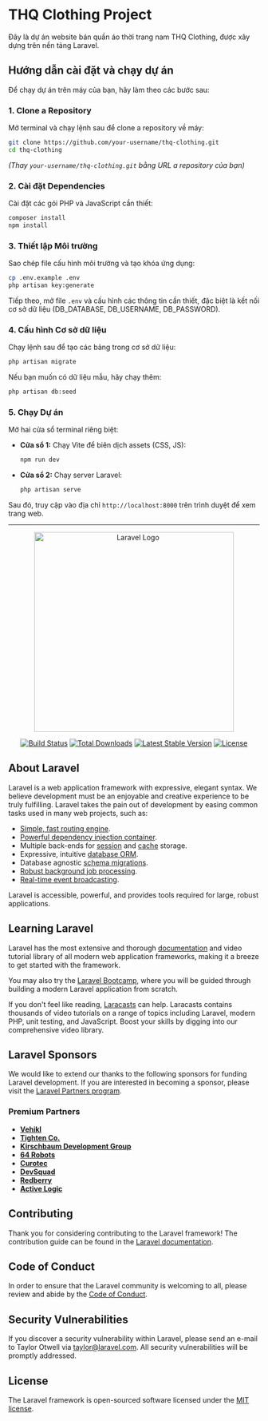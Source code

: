 # THQ Clothing Project

Đây là dự án website bán quần áo thời trang nam THQ Clothing, được xây dựng trên nền tảng Laravel.

## Hướng dẫn cài đặt và chạy dự án

Để chạy dự án trên máy của bạn, hãy làm theo các bước sau:

### 1. Clone a Repository
Mở terminal và chạy lệnh sau để clone a repository về máy:
```bash
git clone https://github.com/your-username/thq-clothing.git
cd thq-clothing
```
*(Thay `your-username/thq-clothing.git` bằng URL a repository của bạn)*

### 2. Cài đặt Dependencies
Cài đặt các gói PHP và JavaScript cần thiết:
```bash
composer install
npm install
```

### 3. Thiết lập Môi trường
Sao chép file cấu hình môi trường và tạo khóa ứng dụng:
```bash
cp .env.example .env
php artisan key:generate
```
Tiếp theo, mở file `.env` và cấu hình các thông tin cần thiết, đặc biệt là kết nối cơ sở dữ liệu (DB_DATABASE, DB_USERNAME, DB_PASSWORD).

### 4. Cấu hình Cơ sở dữ liệu
Chạy lệnh sau để tạo các bảng trong cơ sở dữ liệu:
```bash
php artisan migrate
```
Nếu bạn muốn có dữ liệu mẫu, hãy chạy thêm:
```bash
php artisan db:seed
```

### 5. Chạy Dự án
Mở hai cửa sổ terminal riêng biệt:
- **Cửa sổ 1:** Chạy Vite để biên dịch assets (CSS, JS):
  ```bash
  npm run dev
  ```
- **Cửa sổ 2:** Chạy server Laravel:
  ```bash
  php artisan serve
  ```
Sau đó, truy cập vào địa chỉ `http://localhost:8000` trên trình duyệt để xem trang web.

---

<p align="center"><a href="https://laravel.com" target="_blank"><img src="https://raw.githubusercontent.com/laravel/art/master/logo-lockup/5%20SVG/2%20CMYK/1%20Full%20Color/laravel-logolockup-cmyk-red.svg" width="400" alt="Laravel Logo"></a></p>

<p align="center">
<a href="https://github.com/laravel/framework/actions"><img src="https://github.com/laravel/framework/workflows/tests/badge.svg" alt="Build Status"></a>
<a href="https://packagist.org/packages/laravel/framework"><img src="https://img.shields.io/packagist/dt/laravel/framework" alt="Total Downloads"></a>
<a href="https://packagist.org/packages/laravel/framework"><img src="https://img.shields.io/packagist/v/laravel/framework" alt="Latest Stable Version"></a>
<a href="https://packagist.org/packages/laravel/framework"><img src="https://img.shields.io/packagist/l/laravel/framework" alt="License"></a>
</p>

## About Laravel

Laravel is a web application framework with expressive, elegant syntax. We believe development must be an enjoyable and creative experience to be truly fulfilling. Laravel takes the pain out of development by easing common tasks used in many web projects, such as:

- [Simple, fast routing engine](https://laravel.com/docs/routing).
- [Powerful dependency injection container](https://laravel.com/docs/container).
- Multiple back-ends for [session](https://laravel.com/docs/session) and [cache](https://laravel.com/docs/cache) storage.
- Expressive, intuitive [database ORM](https://laravel.com/docs/eloquent).
- Database agnostic [schema migrations](https://laravel.com/docs/migrations).
- [Robust background job processing](https://laravel.com/docs/queues).
- [Real-time event broadcasting](https://laravel.com/docs/broadcasting).

Laravel is accessible, powerful, and provides tools required for large, robust applications.

## Learning Laravel

Laravel has the most extensive and thorough [documentation](https://laravel.com/docs) and video tutorial library of all modern web application frameworks, making it a breeze to get started with the framework.

You may also try the [Laravel Bootcamp](https://bootcamp.laravel.com), where you will be guided through building a modern Laravel application from scratch.

If you don't feel like reading, [Laracasts](https://laracasts.com) can help. Laracasts contains thousands of video tutorials on a range of topics including Laravel, modern PHP, unit testing, and JavaScript. Boost your skills by digging into our comprehensive video library.

## Laravel Sponsors

We would like to extend our thanks to the following sponsors for funding Laravel development. If you are interested in becoming a sponsor, please visit the [Laravel Partners program](https://partners.laravel.com).

### Premium Partners

- **[Vehikl](https://vehikl.com)**
- **[Tighten Co.](https://tighten.co)**
- **[Kirschbaum Development Group](https://kirschbaumdevelopment.com)**
- **[64 Robots](https://64robots.com)**
- **[Curotec](https://www.curotec.com/services/technologies/laravel)**
- **[DevSquad](https://devsquad.com/hire-laravel-developers)**
- **[Redberry](https://redberry.international/laravel-development)**
- **[Active Logic](https://activelogic.com)**

## Contributing

Thank you for considering contributing to the Laravel framework! The contribution guide can be found in the [Laravel documentation](https://laravel.com/docs/contributions).

## Code of Conduct

In order to ensure that the Laravel community is welcoming to all, please review and abide by the [Code of Conduct](https://laravel.com/docs/contributions#code-of-conduct).

## Security Vulnerabilities

If you discover a security vulnerability within Laravel, please send an e-mail to Taylor Otwell via [taylor@laravel.com](mailto:taylor@laravel.com). All security vulnerabilities will be promptly addressed.

## License

The Laravel framework is open-sourced software licensed under the [MIT license](https://opensource.org/licenses/MIT).
